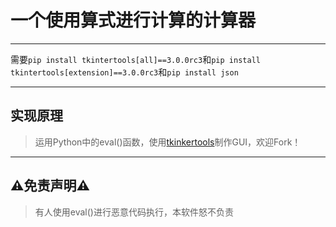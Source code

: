 # 一个使用算式进行计算的计算器

---

需要`pip install tkintertools[all]==3.0.0rc3`和`pip install tkintertools[extension]==3.0.0rc3`和`pip install json`

---

## 实现原理

> 运用Python中的eval()函数，使用[tkinkertools](https://github.com/Xiaokang2022/tkintertools)制作GUI，欢迎Fork！

---

## ⚠️免责声明⚠️  

> 有人使用eval()进行恶意代码执行，本软件怒不负责
